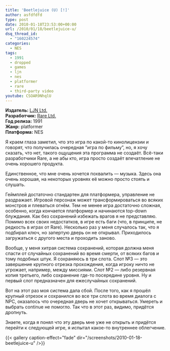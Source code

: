 ```yaml
---
title: 'Beetlejuice (U) [!]'
author: asfdfdfd
type: post
date: 2010-01-18T23:53:00+00:00
url: /2010/01/18/beetlejuice-u/
dsq_thread_id:
  - "160224574"
categories:
  - NES
tags:
  - 1991
  - dropped
  - games
  - ljn
  - nes
  - platformer
  - rare
  - third-party video
youtube: CSOAR9NhqlU 
---
```

**Издатель:** [LJN Ltd.][1]  
**Разработчик:** [Rare Ltd.][2]  
**Год релиза:** 1991  
**Жанр:** platformer  
**Платформа:** NES

Я краем глаза заметил, что это игра по какой-то кинолицензии и говорят, что получилась очередная “игра по фильму”, но, я хочу сказать, что нет, такого ощущения эта программа не создаёт. Всё-таки разработчики Rare, а не абы кто, игра просто создаёт впечатление не очень хорошего продукта.

Единственное, что мне очень хочется похвалить — музыка. Здесь она очень хорошая, на некоторых уровнях её можно просто стоять и слушать.

Геймплей достаточно стандартен для платформера, управление не раздражает. Игровой персонаж может трансформироваться во всяких монстров и плеваться огнём. Тем не менее игра достаточно сложная, особенно, когда кончается платформер и начинаются top-down блуждания. Как без сохранений избежать врагов я не представляю. Помимо всех своих недостатков, в игре есть баги (что, в принципе, не редкость в играх от Rare). Несколько раз у меня случалось так, что я подбирал ключ, но запертую дверь он не открывал. Приходилось загружаться с другого места и проходить заново. 

Вообще, у меня хитрая система сохранений, которая должна меня спасти от случайных сохранений во время смерти, от всяких багов и тому подобных штук. Я сохраняюсь в три слота. Слот №3 — это завершение крупного отрезка прохождения, когда игроку ничто не угрожает, например, между миссиями. Слот №2 — либо резервная копия третьего, либо сохранение где-то посередине уровня. Ну и первый слот предназначен для ежеслучайных сохранений.

Вот на этот раз моя система дала сбой. После того, как я прошёл крупный отрезок и сохранился во все три слота во время диалога с NPC, оказалось что очередная дверь не хочет открываться. Умереть и выбрать continue не помогло. Так что в этот раз, видимо, придётся дропнуть.

Знаете, когда я понял что эту дверь мне уже не открыть и придётся перейти к следующей игре, я испытал какое-то внутреннее облегчение.

<!--more-->

{{< gallery caption-effect="fade" dir="/screenshots/2010-01-18-beetlejuice-u" />}}

 [1]: https://www.mobygames.com/company/ljn-entertainment-inc
 [2]: https://www.mobygames.com/company/rare-limited